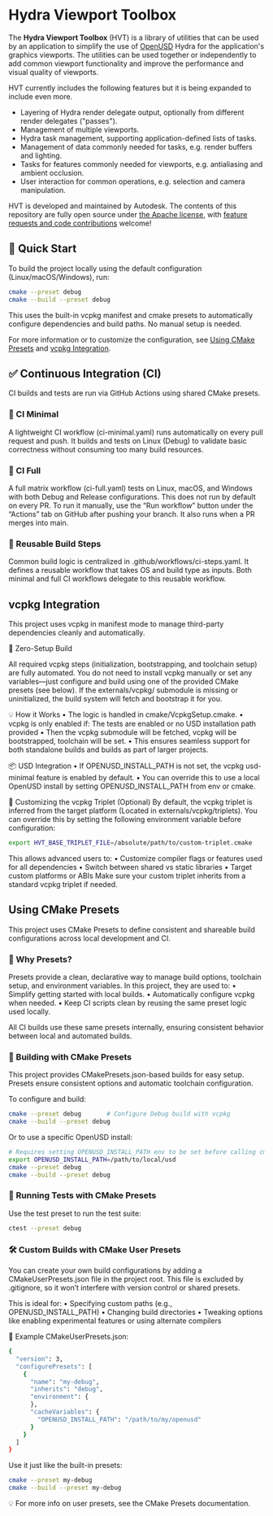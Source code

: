 # Hydra Viewport Toolbox
The **Hydra Viewport Toolbox** (HVT) is a library of utilities that can be used by an application to simplify the use of [OpenUSD](https://openusd.org) Hydra for the application's graphics viewports. The utilities can be used together or independently to add common viewport functionality and improve the performance and visual quality of viewports.

HVT currently includes the following features but it is being expanded to include even more.

- Layering of Hydra render delegate output, optionally from different render delegates ("passes").
- Management of multiple viewports.
- Hydra task management, supporting application-defined lists of tasks.
- Management of data commonly needed for tasks, e.g. render buffers and lighting.
- Tasks for features commonly needed for viewports, e.g. antialiasing and ambient occlusion.
- User interaction for common operations, e.g. selection and camera manipulation.

HVT is developed and maintained by Autodesk. The contents of this repository are fully open source under [the Apache license](LICENSE.md), with [feature requests and code contributions](CONTRIBUTING.md) welcome!

## 🚀 Quick Start

To build the project locally using the default configuration (Linux/macOS/Windows), run:
```bash
cmake --preset debug
cmake --build --preset debug
```
This uses the built-in vcpkg manifest and cmake presets to automatically configure dependencies and build paths. No manual setup is needed.

For more information or to customize the configuration, see [Using CMake Presets](#using-cmake-presets) and [vcpkg Integration](#vcpkg-integration).

## ✅ Continuous Integration (CI)

CI builds and tests are run via GitHub Actions using shared CMake presets.

### 🧪 CI Minimal

A lightweight CI workflow (ci-minimal.yaml) runs automatically on every pull request and push. It builds and tests on Linux (Debug) to validate basic correctness without consuming too many build resources.

### 🔁 CI Full

A full matrix workflow (ci-full.yaml) tests on Linux, macOS, and Windows with both Debug and Release configurations. This does not run by default on every PR.
To run it manually, use the “Run workflow” button under the “Actions” tab on GitHub after pushing your branch.
It also runs when a PR merges into main.

### 🧱 Reusable Build Steps

Common build logic is centralized in .github/workflows/ci-steps.yaml. It defines a reusable workflow that takes OS and build type as inputs. Both minimal and full CI workflows delegate to this reusable workflow.

## vcpkg Integration

This project uses vcpkg in manifest mode to manage third-party dependencies cleanly and automatically.

🧰 Zero-Setup Build

All required vcpkg steps (initialization, bootstrapping, and toolchain setup) are fully automated. You do not need to install vcpkg manually or set any variables—just configure and build using one of the provided CMake presets (see below).
If the externals/vcpkg/ submodule is missing or uninitialized, the build system will fetch and bootstrap it for you.

💡 How it Works
  •	The logic is handled in cmake/VcpkgSetup.cmake.
  •	vcpkg is only enabled if: The tests are enabled or no USD installation path provided
  •	Then the vcpkg submodule will be fetched, vcpkg will be bootstrapped, toolchain will be set.
  •	This ensures seamless support for both standalone builds and builds as part of larger projects.

📦 USD Integration
  •	If OPENUSD_INSTALL_PATH is not set, the vcpkg usd-minimal feature is enabled by default.
  •	You can override this to use a local OpenUSD install by setting OPENUSD_INSTALL_PATH from env or cmake.

🔁 Customizing the vcpkg Triplet (Optional)
By default, the vcpkg triplet is inferred from the target platform (Located in externals/vcpkg/triplets).
You can override this by setting the following environment variable before configuration:
```bash
export HVT_BASE_TRIPLET_FILE=/absolute/path/to/custom-triplet.cmake
```
This allows advanced users to:
  •	Customize compiler flags or features used for all dependencies
  •	Switch between shared vs static libraries
  •	Target custom platforms or ABIs
Make sure your custom triplet inherits from a standard vcpkg triplet if needed.

## Using CMake Presets

This project uses CMake Presets to define consistent and shareable build configurations across local development and CI.

### 🧰 Why Presets?
Presets provide a clean, declarative way to manage build options, toolchain setup, and environment variables. In this project, they are used to:
	•	Simplify getting started with local builds.
	•	Automatically configure vcpkg when needed.
	•	Keep CI scripts clean by reusing the same preset logic used locally.

All CI builds use these same presets internally, ensuring consistent behavior between local and automated builds.

### 🔧 Building with CMake Presets

This project provides CMakePresets.json-based builds for easy setup. Presets ensure consistent options and automatic toolchain configuration.

To configure and build:
```bash
cmake --preset debug       # Configure Debug build with vcpkg
cmake --build --preset debug
```

Or to use a specific OpenUSD install:
```bash
# Requires setting OPENUSD_INSTALL_PATH env to be set before calling cmake
export OPENUSD_INSTALL_PATH=/path/to/local/usd
cmake --preset debug
cmake --build --preset debug
```

### 🧪 Running Tests with CMake Presets
Use the test preset to run the test suite:
```bash
ctest --preset debug
```

### 🛠️ Custom Builds with CMake User Presets

You can create your own build configurations by adding a CMakeUserPresets.json file in the project root. This file is excluded by .gitignore, so it won’t interfere with version control or shared presets.

This is ideal for:
  •	Specifying custom paths (e.g., OPENUSD_INSTALL_PATH)
  •	Changing build directories
  •	Tweaking options like enabling experimental features or using alternate compilers

📁 Example CMakeUserPresets.json:
```bash
{
  "version": 3,
  "configurePresets": [
    {
      "name": "my-debug",
      "inherits": "debug",
      "environment": {
      },
      "cacheVariables": {
        "OPENUSD_INSTALL_PATH": "/path/to/my/openusd"
      }
    }
  ]
}
```

Use it just like the built-in presets:
```bash
cmake --preset my-debug
cmake --build --preset my-debug
```

💡 For more info on user presets, see the CMake Presets documentation.